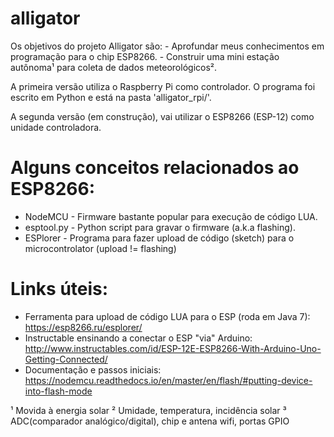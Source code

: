 # alligator

Os objetivos do projeto Alligator são:
	- Aprofundar meus conhecimentos em programação para o chip ESP8266.
	- Construir uma mini estação autônoma¹ para coleta de dados meteorológicos².

A primeira versão utiliza o Raspberry Pi como controlador. O programa foi escrito em Python e está na pasta 'alligator_rpi/'.

A segunda versão (em construção), vai utilizar o ESP8266 (ESP-12) como unidade controladora.


# Alguns conceitos relacionados ao ESP8266:

- NodeMCU - Firmware bastante popular para execução de código LUA.
- esptool.py - Python script para gravar o firmware (a.k.a flashing).
- ESPlorer - Programa para fazer upload de código (sketch) para o microcontrolator (upload != flashing)

# Links úteis:

- Ferramenta para upload de código LUA para o ESP (roda em Java 7): https://esp8266.ru/esplorer/
- Instructable ensinando a conectar o ESP "via" Arduino: http://www.instructables.com/id/ESP-12E-ESP8266-With-Arduino-Uno-Getting-Connected/
- Documentação e passos iniciais: https://nodemcu.readthedocs.io/en/master/en/flash/#putting-device-into-flash-mode



¹ Movida à energia solar
² Umidade, temperatura, incidência solar
³ ADC(comparador analógico/digital), chip e antena wifi, portas GPIO



